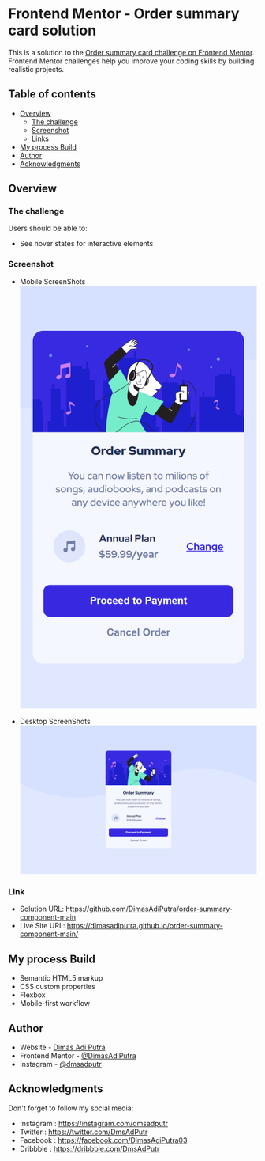 # Frontend Mentor - Order summary card solution

This is a solution to the [Order summary card challenge on Frontend Mentor](https://www.frontendmentor.io/challenges/order-summary-component-QlPmajDUj). Frontend Mentor challenges help you improve your coding skills by building realistic projects.

## Table of contents

- [Overview](#overview)
  - [The challenge](#the-challenge)
  - [Screenshot](#screenshot)
  - [Links](#links)
- [My process Build](#my-process)
- [Author](#author)
- [Acknowledgments](#acknowledgments)

## Overview

### The challenge

Users should be able to:

- See hover states for interactive elements

### Screenshot

- Mobile ScreenShots
  ![Mobile-screenshots.png](https://github.com/DimasAdiPutra/order-summary-component-main/blob/main/screenshots/Mobile-screenshots.png?raw=true)

- Desktop ScreenShots
  ![Desktop-screenshots.png](https://github.com/DimasAdiPutra/order-summary-component-main/blob/main/screenshots/Desktop-screenshots.png?raw=true)

### Link

- Solution URL: https://github.com/DimasAdiPutra/order-summary-component-main
- Live Site URL: https://dimasadiputra.github.io/order-summary-component-main/

## My process Build

- Semantic HTML5 markup
- CSS custom properties
- Flexbox
- Mobile-first workflow

## Author

- Website - [Dimas Adi Putra](https://github.com/DimasAdiPutra/)
- Frontend Mentor - [@DimasAdiPutra](https://www.frontendmentor.io/profile/DimasAdiPutra)
- Instagram - [@dmsadputr](https://instagram.com/dmsadputr)

## Acknowledgments

Don't forget to follow my social media:

- Instagram : https://instagram.com/dmsadputr
- Twitter : https://twitter.com/DmsAdPutr
- Facebook : https://facebook.com/DimasAdiPutra03
- Dribbble : https://dribbble.com/DmsAdPutr
